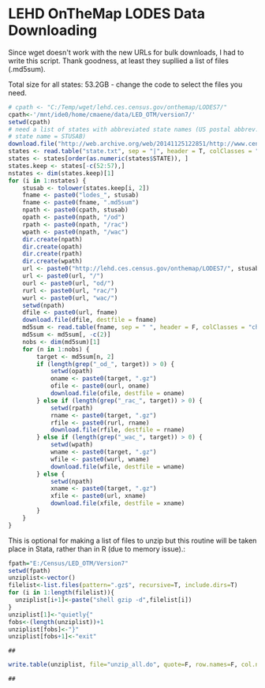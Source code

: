 LEHD OnTheMap LODES Data Downloading
========================================================

Since wget doesn't work with the new URLs for bulk downloads, I had to write this script. Thank goodness, at least they supllied a list of files (.md5sum).

Total size for all states: 53.2GB - change the code to select the files you need.

```r
# cpath <- "C:/Temp/wget/lehd.ces.census.gov/onthemap/LODES7/"
cpath<-'/mnt/ide0/home/cmaene/data/LED_OTM/version7/'
setwd(cpath)
# need a list of states with abbreviated state names (US postal abbrev.
# state name = STUSAB)
download.file("http://web.archive.org/web/20141125122851/http://www.census.gov/geo/reference/docs/state.txt", destfile = "state.txt")
states <- read.table("state.txt", sep = "|", header = T, colClasses = "character")
states <- states[order(as.numeric(states$STATE)), ]
states.keep <- states[-c(52:57),]
nstates <- dim(states.keep)[1]
for (i in 1:nstates) {
    stusab <- tolower(states.keep[i, 2])
    fname <- paste0("lodes_", stusab)
    fname <- paste0(fname, ".md5sum")
    npath <- paste0(cpath, stusab)
    opath <- paste0(npath, "/od")
    rpath <- paste0(npath, "/rac")
    wpath <- paste0(npath, "/wac")
    dir.create(npath)
    dir.create(opath)
    dir.create(rpath)
    dir.create(wpath)
    url <- paste0("http://lehd.ces.census.gov/onthemap/LODES7/", stusab)
    url <- paste0(url, "/")
    ourl <- paste0(url, "od/")
    rurl <- paste0(url, "rac/")
    wurl <- paste0(url, "wac/")
    setwd(npath)
    dfile <- paste0(url, fname)
    download.file(dfile, destfile = fname)
    md5sum <- read.table(fname, sep = " ", header = F, colClasses = "character")
    md5sum <- md5sum[, -c(2)]
    nobs <- dim(md5sum)[1]
    for (n in 1:nobs) {
        target <- md5sum[n, 2]
        if (length(grep("_od_", target)) > 0) {
            setwd(opath)
            oname <- paste0(target, ".gz")
            ofile <- paste0(ourl, oname)
            download.file(ofile, destfile = oname)
        } else if (length(grep("_rac_", target)) > 0) {
            setwd(rpath)
            rname <- paste0(target, ".gz")
            rfile <- paste0(rurl, rname)
            download.file(rfile, destfile = rname)
        } else if (length(grep("_wac_", target)) > 0) {
            setwd(wpath)
            wname <- paste0(target, ".gz")
            wfile <- paste0(wurl, wname)
            download.file(wfile, destfile = wname)
        } else {
            setwd(npath)
            xname <- paste0(target, ".gz")
            xfile <- paste0(url, xname)
            download.file(xfile, destfile = xname)
        }
    }
}
```


This is optional for making a list of files to unzip but this routine will be taken place in Stata, rather than in R (due to memory issue).:


```r
fpath="E:/Census/LED_OTM/Version7"
setwd(fpath)
unziplist<-vector()
filelist<-list.files(pattern=".gz$", recursive=T, include.dirs=T)
for (i in 1:length(filelist)){
  unziplist[i+1]<-paste("shell gzip -d",filelist[i])
}
unziplist[1]<-"quietly{"
fobs<-(length(unziplist))+1
unziplist[fobs]<-"}"
unziplist[fobs+1]<-"exit"
```

```
## 
```

```r
write.table(unziplist, file="unzip_all.do", quote=F, row.names=F, col.names=F)
```

```
## 
```


